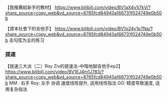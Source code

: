 【我推薦給新手的教材】 https://www.bilibili.com/video/BV1aX4y1i7kV/?share_source=copy_web&vd_source=8765fcd84940a166731f024749e0b50b

【資本社會下的吉他手】 https://www.bilibili.com/video/BV1o24y1p7Na/?share_source=copy_web&vd_source=8765fcd84940a166731f024749e0b50b
击勾弦为主的练习

### 提速
【提速三大派（二）Roy Ziv的提速法-中階地獄吉他手ep2】 https://www.bilibili.com/video/BV1EJ4m1J783/?share_source=copy_web&vd_source=8765fcd84940a166731f024749e0b50b
MM : 右手
Roy: 左手 协调 速度线性提升, 适用线性指法
GG: 精度导致速度, 适用复杂指法